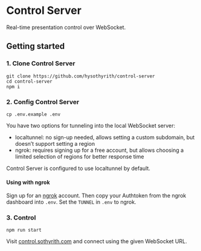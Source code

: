 # Control Server

Real-time presentation control over WebSocket.

## Getting started

### 1. Clone Control Server

```shell
git clone https://github.com/hysothyrith/control-server
cd control-server
npm i
```

### 2. Config Control Server

```shell
cp .env.example .env
```

You have two options for tunneling into the local WebSocket server:

- localtunnel: no sign-up needed, allows setting a custom subdomain, but doesn’t support setting a region
- ngrok: requires signing up for a free account, but allows choosing a limited selection of regions for better response time

Control Server is configured to use localtunnel by default.

#### Using with ngrok

Sign up for an [ngrok](https://ngrok.com/) account. Then copy your Authtoken from the ngrok dashboard into `.env`. Set the `TUNNEL` in `.env` to ngrok.

### 3. Control

```shell
npm run start
```

Visit [control.sothyrith.com](https://control.sothyrith.com) and connect using the given WebSocket URL.
